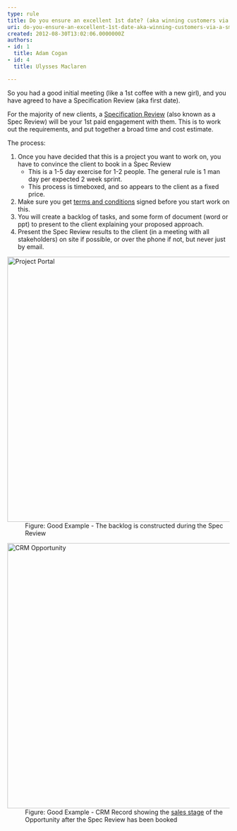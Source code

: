 ```yaml
---
type: rule
title: Do you ensure an excellent 1st date? (aka winning customers via a smaller "Specification Review")
uri: do-you-ensure-an-excellent-1st-date-aka-winning-customers-via-a-smaller-specification-review
created: 2012-08-30T13:02:06.0000000Z
authors:
- id: 1
  title: Adam Cogan
- id: 4
  title: Ulysses Maclaren

---
```




<span class='intro'> <p>So you had a good initial meeting (like a 1st coffee with a new girl), and you have agreed to have a Specification Review (aka first date).</p> </span>

<p> For the majority of new clients, a <a href="/Management/RulesToBetterProjectManagement/Pages/SpecificationReview.aspx">
                    Specification Review</a> (also known as a Spec Review) will be your 1st paid engagement with them. This is to work out the requirements, 
                    and put together a broad time and cost estimate.</p>
                <p>The process&#58;</p>
                <ol>
                    <li>Once you have decided that this is a project you want to work on, you have to convince the client to book in a Spec Review
                        <ul>
                            <li>This is a 1-5 day exercise for 1-2 people. The general rule is 1 man day per expected 2 week sprint.</li>
                            <li>This process is timeboxed, and so appears to the client as a fixed price.</li>
                        </ul>
                    </li>
                    <li>Make sure you get <a href="http&#58;//www.ssw.com.au/ssw/standards/forms/ConsultingOrderTermsConditions.aspx">
                        terms and conditions</a> signed before you start work on this.</li>
                    <li>You will create a backlog of tasks, and some form of document (word or ppt) to present to the client explaining your proposed approach.</li>
                    <li>Present the Spec Review results to the client (in a meeting with all stakeholders) on site if possible, 
                        or over the phone if not, but never just by email.</li>
                </ol>
                <dl class="goodImage">
                <dt><img src="/Management/PublishingImages/ProductBacklog.jpg" alt="Project Portal" style="width&#58;600px;" />
                </dt>
                <dd>Figure&#58; Good Example - The backlog is constructed during the Spec Review</dd>
                </dl>
                <dl class="goodImage">
                <dt><img src="/Management/PublishingImages/CRMOpportunitySalesStage.jpg" alt="CRM Opportunity" style="width&#58;600px;" />
                </dt>
                <dd>Figure&#58; Good Example - CRM Record showing the <a href="/Management/RulesToSuccessfulSalesAndAccountManagement/Pages/The-6-stages-in-the-Sales-Pipeline.aspx">sales stage</a> of the Opportunity after the Spec Review has been booked</dd>
                </dl>



